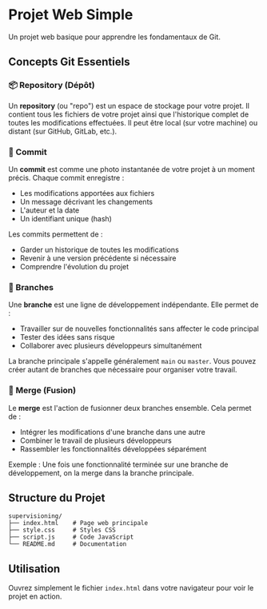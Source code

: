 # Projet Web Simple

Un projet web basique pour apprendre les fondamentaux de Git.

## Concepts Git Essentiels

### 📦 Repository (Dépôt)
Un **repository** (ou "repo") est un espace de stockage pour votre projet. Il contient tous les fichiers de votre projet ainsi que l'historique complet de toutes les modifications effectuées. Il peut être local (sur votre machine) ou distant (sur GitHub, GitLab, etc.).

### 💾 Commit
Un **commit** est comme une photo instantanée de votre projet à un moment précis. Chaque commit enregistre :
- Les modifications apportées aux fichiers
- Un message décrivant les changements
- L'auteur et la date
- Un identifiant unique (hash)

Les commits permettent de :
- Garder un historique de toutes les modifications
- Revenir à une version précédente si nécessaire
- Comprendre l'évolution du projet

### 🌿 Branches
Une **branche** est une ligne de développement indépendante. Elle permet de :
- Travailler sur de nouvelles fonctionnalités sans affecter le code principal
- Tester des idées sans risque
- Collaborer avec plusieurs développeurs simultanément

La branche principale s'appelle généralement `main` ou `master`. Vous pouvez créer autant de branches que nécessaire pour organiser votre travail.

### 🔀 Merge (Fusion)
Le **merge** est l'action de fusionner deux branches ensemble. Cela permet de :
- Intégrer les modifications d'une branche dans une autre
- Combiner le travail de plusieurs développeurs
- Rassembler les fonctionnalités développées séparément

Exemple : Une fois une fonctionnalité terminée sur une branche de développement, on la merge dans la branche principale.

## Structure du Projet

```
supervisioning/
├── index.html    # Page web principale
├── style.css     # Styles CSS
├── script.js     # Code JavaScript
└── README.md     # Documentation
```

## Utilisation

Ouvrez simplement le fichier `index.html` dans votre navigateur pour voir le projet en action.
